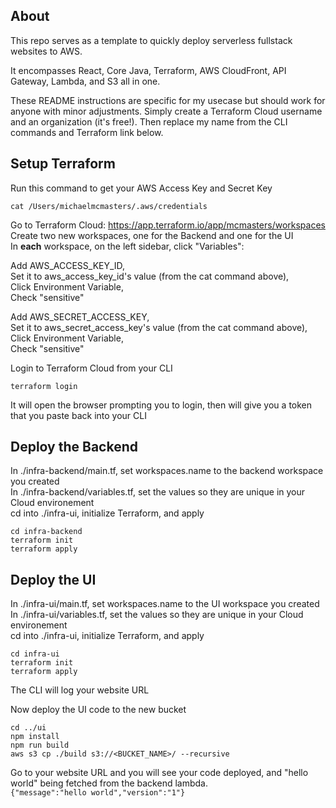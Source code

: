 ## About

This repo serves as a template to quickly deploy serverless fullstack websites to AWS.

It encompasses React, Core Java, Terraform, AWS CloudFront, API Gateway, Lambda, and S3 all in one.

These README instructions are specific for my usecase but should work for anyone with minor adjustments. Simply create a Terraform Cloud username and an organization (it's free!). Then replace my name from the CLI commands and Terraform link below.

## Setup Terraform

Run this command to get your AWS Access Key and Secret Key
```
cat /Users/michaelmcmasters/.aws/credentials
```

Go to Terraform Cloud: https://app.terraform.io/app/mcmasters/workspaces
<br />
Create two new workspaces, one for the Backend and one for the UI
<br />
In **each** workspace, on the left sidebar, click "Variables":

Add AWS_ACCESS_KEY_ID,
<br />
Set it to aws_access_key_id's value (from the cat command above),
<br />
Click Environment Variable,
<br />
Check "sensitive"

Add AWS_SECRET_ACCESS_KEY,
<br />
Set it to aws_secret_access_key's value (from the cat command above),
<br />
Click Environment Variable,
<br />
Check "sensitive"

Login to Terraform Cloud from your CLI
```
terraform login
```
It will open the browser prompting you to login, then will give you a token that you paste back into your CLI


## Deploy the Backend

In ./infra-backend/main.tf, set workspaces.name to the backend workspace you created
<br />
In ./infra-backend/variables.tf, set the values so they are unique in your Cloud environement
<br />
cd into ./infra-ui, initialize Terraform, and apply
```
cd infra-backend
terraform init
terraform apply
```


## Deploy the UI

In ./infra-ui/main.tf, set workspaces.name to the UI workspace you created
<br />
In ./infra-ui/variables.tf, set the values so they are unique in your Cloud environement
<br />
cd into ./infra-ui, initialize Terraform, and apply
```
cd infra-ui
terraform init
terraform apply
```
The CLI will log your website URL

Now deploy the UI code to the new bucket
```
cd ../ui
npm install
npm run build
aws s3 cp ./build s3://<BUCKET_NAME>/ --recursive
```

Go to your website URL and you will see your code deployed, and "hello world" being fetched from the backend lambda.
<br />
`{"message":"hello world","version":"1"}`